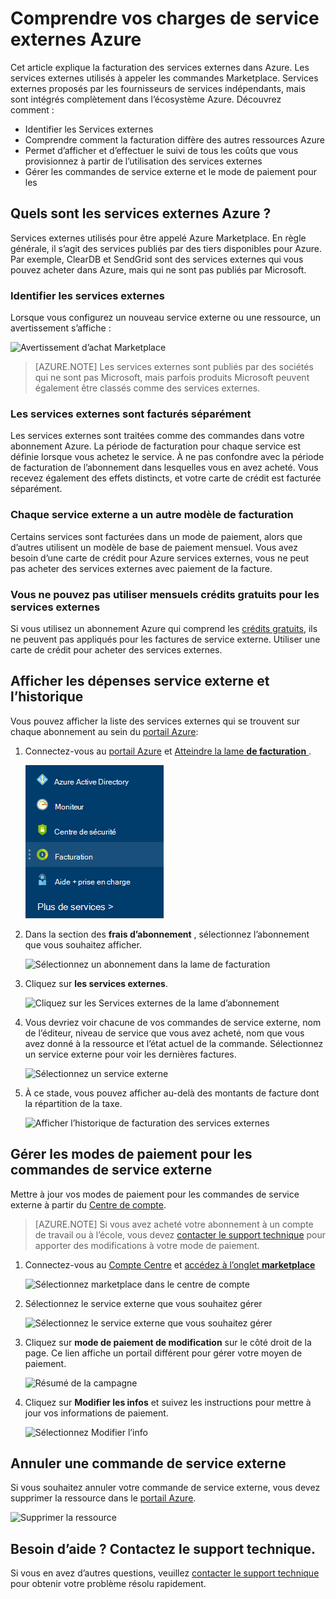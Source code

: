 <properties
    pageTitle="Comprendre vos charges de service externes Azure | Microsoft Azure"
    description="En savoir plus sur la facturation des services externes, anciennement appelé Marketplace, frais dans Azure."
    services=""
    documentationCenter=""
    authors="adpick"
    manager="felixwu"
    editor=""
    tags="billing"
    />

<tags
    ms.service="billing"
    ms.workload="na"
    ms.tgt_pltfrm="na"
    ms.devlang="na"
    ms.topic="article"
    ms.date="10/12/2016"
    ms.author="adpick"/>

# <a name="understand-your-azure-external-service-charges"></a>Comprendre vos charges de service externes Azure

Cet article explique la facturation des services externes dans Azure. Les services externes utilisés à appeler les commandes Marketplace. Services externes proposés par les fournisseurs de services indépendants, mais sont intégrés complètement dans l’écosystème Azure. Découvrez comment :

- Identifier les Services externes
- Comprendre comment la facturation diffère des autres ressources Azure
- Permet d’afficher et d’effectuer le suivi de tous les coûts que vous provisionnez à partir de l’utilisation des services externes
- Gérer les commandes de service externe et le mode de paiement pour les

## <a name="what-are-azure-external-services"></a>Quels sont les services externes Azure ?

Services externes utilisés pour être appelé Azure Marketplace. En règle générale, il s’agit des services publiés par des tiers disponibles pour Azure. Par exemple, ClearDB et SendGrid sont des services externes qui vous pouvez acheter dans Azure, mais qui ne sont pas publiés par Microsoft.

### <a name="identify-external-services"></a>Identifier les services externes

Lorsque vous configurez un nouveau service externe ou une ressource, un avertissement s’affiche :

![Avertissement d’achat Marketplace](./media/billing-understand-your-azure-marketplace-charges/marketplace-warning.PNG)

>[AZURE.NOTE] Les services externes sont publiés par des sociétés qui ne sont pas Microsoft, mais parfois produits Microsoft peuvent également être classés comme des services externes.

### <a name="external-services-are-billed-separately"></a>Les services externes sont facturés séparément

Les services externes sont traitées comme des commandes dans votre abonnement Azure. La période de facturation pour chaque service est définie lorsque vous achetez le service. À ne pas confondre avec la période de facturation de l’abonnement dans lesquelles vous en avez acheté. Vous recevez également des effets distincts, et votre carte de crédit est facturée séparément.

### <a name="each-external-service-has-a-different-billing-model"></a>Chaque service externe a un autre modèle de facturation

Certains services sont facturées dans un mode de paiement, alors que d’autres utilisent un modèle de base de paiement mensuel. Vous avez besoin d’une carte de crédit pour Azure services externes, vous ne peut pas acheter des services externes avec paiement de la facture.

### <a name="you-cant-use-monthly-free-credits-for-external-services"></a>Vous ne pouvez pas utiliser mensuels crédits gratuits pour les services externes

Si vous utilisez un abonnement Azure qui comprend les [crédits gratuits](https://azure.microsoft.com/pricing/spending-limits/), ils ne peuvent pas appliqués pour les factures de service externe. Utiliser une carte de crédit pour acheter des services externes.

## <a name="view-external-service-spending-and-history"></a>Afficher les dépenses service externe et l’historique

Vous pouvez afficher la liste des services externes qui se trouvent sur chaque abonnement au sein du [portail Azure](https://portal.azure.com/): 

1. Connectez-vous au [portail Azure](https://portal.azure.com/) et [Atteindre la lame **de facturation** ](https://portal.azure.com/?flight=1#blade/Microsoft_Azure_Billing/BillingBlade).

    ![Sélectionnez facturation dans le menu du concentrateur](./media/billing-understand-your-azure-marketplace-charges/billing-button.png) 
  
2. Dans la section des **frais d’abonnement** , sélectionnez l’abonnement que vous souhaitez afficher. 
   
    ![Sélectionnez un abonnement dans la lame de facturation](./media/billing-understand-your-azure-marketplace-charges/select-sub.png)

3. Cliquez sur **les services externes**.

    ![Cliquez sur les Services externes de la lame d’abonnement](./media/billing-understand-your-azure-marketplace-charges/external-service-blade.png)

4. Vous devriez voir chacune de vos commandes de service externe, nom de l’éditeur, niveau de service que vous avez acheté, nom que vous avez donné à la ressource et l’état actuel de la commande. Sélectionnez un service externe pour voir les dernières factures.

    ![Sélectionnez un service externe](./media/billing-understand-your-azure-marketplace-charges/external-service-blade2.png)

5. À ce stade, vous pouvez afficher au-delà des montants de facture dont la répartition de la taxe.

    ![Afficher l’historique de facturation des services externes](./media/billing-understand-your-azure-marketplace-charges/billing-overview-blade.png)

## <a name="manage-payment-methods-for-external-service-orders"></a>Gérer les modes de paiement pour les commandes de service externe

Mettre à jour vos modes de paiement pour les commandes de service externe à partir du [Centre de compte](https://account.windowsazure.com/).

> [AZURE.NOTE] Si vous avez acheté votre abonnement à un compte de travail ou à l’école, vous devez [contacter le support technique](https://portal.azure.com/?#blade/Microsoft_Azure_Support/HelpAndSupportBlade) pour apporter des modifications à votre mode de paiement.

1. Connectez-vous au [Compte Centre](https://account.windowsazure.com/) et [accédez à l’onglet **marketplace** ](https://account.windowsazure.com/Store)

    ![Sélectionnez marketplace dans le centre de compte](./media/billing-understand-your-azure-marketplace-charges/select-marketplace.png)

2. Sélectionnez le service externe que vous souhaitez gérer

    ![Sélectionnez le service externe que vous souhaitez gérer](./media/billing-understand-your-azure-marketplace-charges/select-ext-service.png)

3. Cliquez sur **mode de paiement de modification** sur le côté droit de la page. Ce lien affiche un portail différent pour gérer votre moyen de paiement.
    
    ![Résumé de la campagne](./media/billing-understand-your-azure-marketplace-charges/change-payment.PNG)

4. Cliquez sur **Modifier les infos** et suivez les instructions pour mettre à jour vos informations de paiement.

    ![Sélectionnez Modifier l’info](./media/billing-understand-your-azure-marketplace-charges/edit-info.png)
    
## <a name="cancel-an-external-service-order"></a>Annuler une commande de service externe

Si vous souhaitez annuler votre commande de service externe, vous devez supprimer la ressource dans le [portail Azure](https://portal.azure.com).

![Supprimer la ressource](./media/billing-understand-your-azure-marketplace-charges/deleteMarketplaceOrder.PNG)

## <a name="need-help-contact-support"></a>Besoin d’aide ? Contactez le support technique.

Si vous en avez d’autres questions, veuillez [contacter le support technique](https://portal.azure.com/?#blade/Microsoft_Azure_Support/HelpAndSupportBlade) pour obtenir votre problème résolu rapidement.
